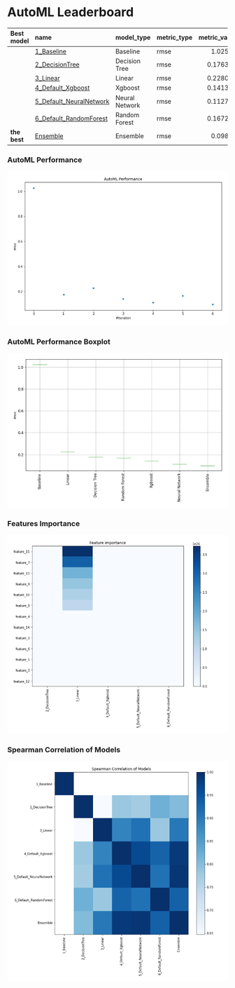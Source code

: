 # AutoML Leaderboard

| Best model   | name                                                         | model_type     | metric_type   |   metric_value |   train_time |
|:-------------|:-------------------------------------------------------------|:---------------|:--------------|---------------:|-------------:|
|              | [1_Baseline](1_Baseline/README.md)                           | Baseline       | rmse          |       1.02586  |         1.37 |
|              | [2_DecisionTree](2_DecisionTree/README.md)                   | Decision Tree  | rmse          |       0.176334 |        12.48 |
|              | [3_Linear](3_Linear/README.md)                               | Linear         | rmse          |       0.228015 |         3.54 |
|              | [4_Default_Xgboost](4_Default_Xgboost/README.md)             | Xgboost        | rmse          |       0.141302 |         8.55 |
|              | [5_Default_NeuralNetwork](5_Default_NeuralNetwork/README.md) | Neural Network | rmse          |       0.112704 |         1.57 |
|              | [6_Default_RandomForest](6_Default_RandomForest/README.md)   | Random Forest  | rmse          |       0.167216 |         8.1  |
| **the best** | [Ensemble](Ensemble/README.md)                               | Ensemble       | rmse          |       0.09829  |         0.3  |

### AutoML Performance
![AutoML Performance](ldb_performance.png)

### AutoML Performance Boxplot
![AutoML Performance Boxplot](ldb_performance_boxplot.png)

### Features Importance
![features importance across models](features_heatmap.png)



### Spearman Correlation of Models
![models spearman correlation](correlation_heatmap.png)

